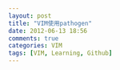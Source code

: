 ```yaml
---
layout: post
title: "VIM使用pathogen"
date: 2012-06-13 18:56
comments: true
categories: VIM
tags: [VIM, Learning, Github]
---
```

